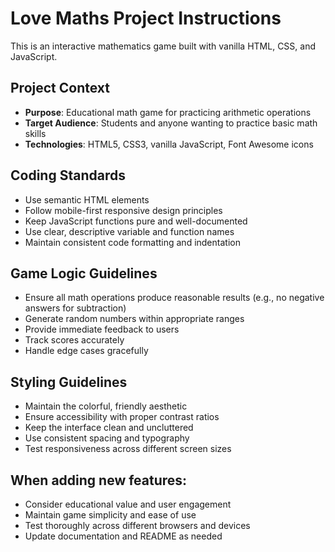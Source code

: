 <!-- Use this file to provide workspace-specific custom instructions to Copilot. For more details, visit https://code.visualstudio.com/docs/copilot/copilot-customization#_use-a-githubcopilotinstructionsmd-file -->

# Love Maths Project Instructions

This is an interactive mathematics game built with vanilla HTML, CSS, and JavaScript.

## Project Context
- **Purpose**: Educational math game for practicing arithmetic operations
- **Target Audience**: Students and anyone wanting to practice basic math skills
- **Technologies**: HTML5, CSS3, vanilla JavaScript, Font Awesome icons

## Coding Standards
- Use semantic HTML elements
- Follow mobile-first responsive design principles
- Keep JavaScript functions pure and well-documented
- Use clear, descriptive variable and function names
- Maintain consistent code formatting and indentation

## Game Logic Guidelines
- Ensure all math operations produce reasonable results (e.g., no negative answers for subtraction)
- Generate random numbers within appropriate ranges
- Provide immediate feedback to users
- Track scores accurately
- Handle edge cases gracefully

## Styling Guidelines
- Maintain the colorful, friendly aesthetic
- Ensure accessibility with proper contrast ratios
- Keep the interface clean and uncluttered
- Use consistent spacing and typography
- Test responsiveness across different screen sizes

## When adding new features:
- Consider educational value and user engagement
- Maintain game simplicity and ease of use
- Test thoroughly across different browsers and devices
- Update documentation and README as needed
